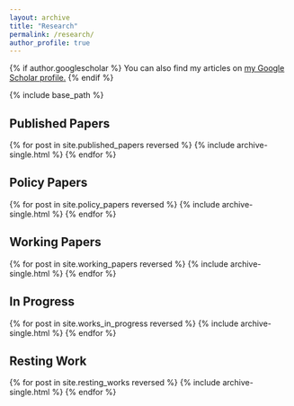 ```yaml
---
layout: archive
title: "Research"
permalink: /research/
author_profile: true
---
```


{% if author.googlescholar %}
  You can also find my articles on <u><a href="{{author.googlescholar}}">my Google Scholar profile</a>.</u>
{% endif %}

{% include base_path %}

<h2>Published Papers</h2>
{% for post in site.published_papers reversed %}
  {% include archive-single.html %}
{% endfor %}

<h2>Policy Papers</h2>
{% for post in site.policy_papers reversed %}
  {% include archive-single.html %}
{% endfor %}

<h2>Working Papers</h2>
{% for post in site.working_papers reversed %}
  {% include archive-single.html %}
{% endfor %}

<h2>In Progress</h2>
{% for post in site.works_in_progress reversed %}
  {% include archive-single.html %}
{% endfor %}

<h2>Resting Work</h2>
{% for post in site.resting_works reversed %}
  {% include archive-single.html %}
{% endfor %}

